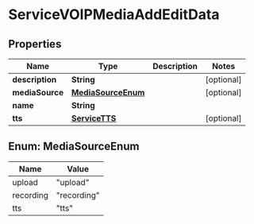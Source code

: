 

# ServiceVOIPMediaAddEditData


## Properties

| Name | Type | Description | Notes |
|------------ | ------------- | ------------- | -------------|
|**description** | **String** |  |  [optional] |
|**mediaSource** | [**MediaSourceEnum**](#MediaSourceEnum) |  |  [optional] |
|**name** | **String** |  |  |
|**tts** | [**ServiceTTS**](ServiceTTS.md) |  |  [optional] |



## Enum: MediaSourceEnum

| Name | Value |
|---- | -----|
| upload | &quot;upload&quot; |
| recording | &quot;recording&quot; |
| tts | &quot;tts&quot; |



